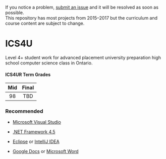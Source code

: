If you notice a problem, [submit an issue](https://github.com/ErikHumphrey/ics4u/issues) and it will be resolved as soon as possible.  
This repository has most projects from 2015–2017 but the curriculum and course content are subject to change.

# ICS4U

Level 4+ student work for advanced placement university preparation high school computer science class in Ontario.

#### ICS4UR Term Grades  
Mid|Final
:-:|:-:
98|TBD

### Recommended

- [Microsoft Visual Studio](https://www.visualstudio.com/post-download-vs?sku=community&clcid=0x409&downloadrename=true)

- [.NET Framework 4.5](https://www.microsoft.com/en-ca/download/details.aspx?id=30653)

- [Eclipse](https://eclipse.org/ide/) or [IntelliJ IDEA](https://www.jetbrains.com/idea/)

- [Google Docs](https://www.google.ca/docs/about/) or [Microsoft Word](https://products.office.com/en-ca/word)
